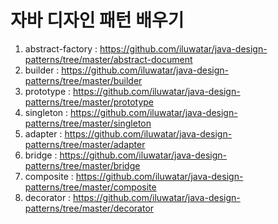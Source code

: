 자바 디자인 패턴 배우기
=========================
1. abstract-factory : https://github.com/iluwatar/java-design-patterns/tree/master/abstract-document<br>
2. builder : https://github.com/iluwatar/java-design-patterns/tree/master/builder
3. prototype : https://github.com/iluwatar/java-design-patterns/tree/master/prototype
4. singleton : https://github.com/iluwatar/java-design-patterns/tree/master/singleton
5. adapter : https://github.com/iluwatar/java-design-patterns/tree/master/adapter
6. bridge : https://github.com/iluwatar/java-design-patterns/tree/master/bridge
7. composite : https://github.com/iluwatar/java-design-patterns/tree/master/composite
8. decorator : https://github.com/iluwatar/java-design-patterns/tree/master/decorator